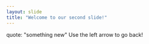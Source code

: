 ```yaml
---
layout: slide
title: "Welcome to our second slide!"
---
```

quote: "something new"
Use the left arrow to go back!
